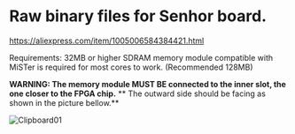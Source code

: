 # Raw binary files for Senhor board.


https://aliexpress.com/item/1005006584384421.html

Requirements: 32MB or higher SDRAM memory module compatible with MiSTer is required for most cores to work. (Recommended 128MB)

**WARNING: The memory module MUST BE connected to the inner slot, the one closer to the FPGA chip.** 
** The outward side should be facing as shown in the picture bellow.**

![Clipboard01](https://github.com/user-attachments/assets/5d5292ab-acc2-4b75-9715-01001581ac89)
